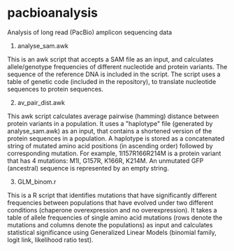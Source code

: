 # pacbioanalysis
Analysis of long read (PacBio) amplicon sequencing data

1. analyse_sam.awk

This is an awk script that accepts a SAM file as an input, and calculates allele/genotype frequencies of different nucleotide and protein variants.
The sequence of the reference DNA is included in the script. 
The script uses a table of genetic code (included in the repository), to translate nucleotide sequences to protein sequences.

2. av_pair_dist.awk

This awk script calculates average pairwise (hamming) distance between protein variants in a population. 
It uses a "haplotype" file (generated by analyse_sam.awk) as an input, that contains a shortened version of the protein sequences in a population. 
A haplotype is stored as a concatenated string of mutated amino acid positions (in ascending order) followed by corresponding mutation. 
For example, 1I157R166R214M is a protein variant that has 4 mutations: M1I, G157R, K166R, K214M. 
An unmutated GFP (ancestral) sequence is represented by an empty string. 


3. GLM_binom.r

This is a R script that identifies mutations that have significantly different frequencies between populations that have evolved under two different conditions (chaperone overexpression and no overexpression).
It takes a table of allele frequencies of single amino acid mutations (rows denote the mutations and columns denote the populations) as input and calculates statistical significance using Generalized Linear Models (binomial family, logit link, likelihood ratio test). 
